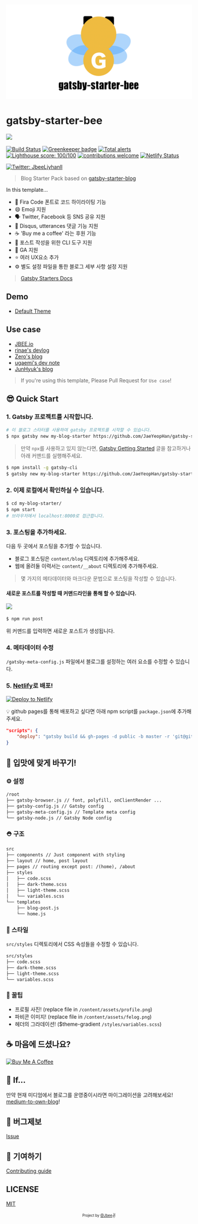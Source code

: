 <div align="center">

![](./assets/gatsby-starter-bee.png)

</div>

# gatsby-starter-bee

![](./assets/screenshot-pc.png)

[![Build Status](https://travis-ci.org/JaeYeopHan/gatsby-starter-bee.svg?branch=master)](https://travis-ci.org/JaeYeopHan/gatsby-starter-bee) [![Greenkeeper badge](https://badges.greenkeeper.io/JaeYeopHan/gatsby-starter-bee.svg)](https://greenkeeper.io/)
[![Total alerts](https://img.shields.io/lgtm/alerts/g/JaeYeopHan/gatsby-starter-bee.svg?logo=lgtm&logoWidth=18)](https://lgtm.com/projects/g/JaeYeopHan/gatsby-starter-bee/alerts/)
[![Lighthouse score: 100/100](https://lighthouse-badge.appspot.com/?score=100)](https://github.com/ebidel/lighthouse-badge)
[![contributions welcome](https://img.shields.io/badge/contributions-welcome-brightgreen.svg?style=flat)](https://github.com/dwyl/esta/issues)
[![Netlify Status](https://api.netlify.com/api/v1/badges/4b1962ce-6206-4d8f-9516-63be92294198/deploy-status)](https://app.netlify.com/sites/gatsby-starter-bee/deploys)

<a href="https://twitter.com/JbeeLjyhanll">
<img alt="Twitter: JbeeLjyhanll" src="https://img.shields.io/twitter/follow/JbeeLjyhanll.svg?style=social" target="_blank" />
</a>

> Blog Starter Pack based on [gatsby-starter-blog](https://github.com/gatsbyjs/gatsby-starter-blog)

In this template...

- 💄 Fira Code 폰트로 코드 하이라이팅 기능
- 😄 Emoji 지원
- 🗣 Twitter, Facebook 등 SNS 공유 지원
- 💬 Disqus, utterances 댓글 기능 지원
- ☕ 'Buy me a coffee' 라는 후원 기능
- 🧙 포스트 작성을 위한 CLI 도구 지원
- 🤖 GA 지원
- ⭐ 여러 UX요소 추가
- ⚙ 별도 설정 파일을 통한 블로그 세부 사항 설정 지원

> [Gatsby Starters Docs](https://www.gatsbyjs.org/starters/JaeYeopHan/gatsby-starter-bee/)

## Demo

- [Default Theme](https://gatsby-starter-bee.netlify.com/)

## Use case

- [JBEE.io](https://jbee.io)
- [rinae's devlog](https://rinae.dev/)
- [Zero's blog](https://awesomezero.com/)
- [ugaemi's dev note](https://ugaemi.github.io)
- [JunHyuk's blog](https://jhlym.github.io)

> If you're using this template, Please Pull Request for `Use case`!

## 😎 Quick Start

### 1. Gatsby 프로젝트를 시작합니다.

```sh
# 이 블로그 스타터를 사용하여 gatsby 프로젝트를 시작할 수 있습니다.
$ npx gatsby new my-blog-starter https://github.com/JaeYeopHan/gatsby-starter-bee
```

> 만약 `npx`를 사용하고 있지 않는다면, [Gatsby Getting Started](https://www.gatsbyjs.org/docs/quick-start) 글을 참고하거나 아래 커맨드를 실행해주세요.

```sh
$ npm install -g gatsby-cli
$ gatsby new my-blog-starter https://github.com/JaeYeopHan/gatsby-starter-bee
```

### 2. 이제 로컬에서 확인하실 수 있습니다.

```sh
$ cd my-blog-starter/
$ npm start
# 브라우저에서 localhost:8000로 접근합니다.
```

### 3. 포스팅을 추가하세요.

다음 두 곳에서 포스팅을 추가할 수 있습니다.

- 블로그 포스팅은 `content/blog` 디렉토리에 추가해주세요.
- 웹에 올려둘 이력서는 `content/__about` 디렉토리에 추가해주세요.

> 몇 가지의 메타데이터와 마크다운 문법으로 포스팅을 작성할 수 있습니다.

#### 새로운 포스트를 작성할 때 커맨드라인을 통해 할 수 있습니다.

![](assets/cli-tool-example.gif)

```sh
$ npm run post
```

위 커맨드를 입력하면 새로운 포스트가 생성됩니다.

### 4. 메타데이터 수정

`/gatsby-meta-config.js` 파일에서 블로그를 설정하는 여러 요소를 수정할 수 있습니다.

### 5. [Netlify](https://netlify.com)로 배포!

[![Deploy to Netlify](https://www.netlify.com/img/deploy/button.svg)](https://app.netlify.com/start/deploy?repository=https://github.com/JaeYeopHab/gatsby-starter-bee)

:bulb: github pages를 통해 배포하고 싶다면 아래 npm script를 `package.json`에 추가해주세요.

```json
"scripts": {
    "deploy": "gatsby build && gh-pages -d public -b master -r 'git@github.com:${your github id}/${github page name}.github.io.git'"
}
```

## 🧐 입맛에 맞게 바꾸기!

### ⚙ 설정

```
/root
├── gatsby-browser.js // font, polyfill, onClientRender ...
├── gatsby-config.js // Gatsby config
├── gatsby-meta-config.js // Template meta config
└── gatsby-node.js // Gatsby Node config
```

### ⛑ 구조

```
src
├── components // Just component with styling
├── layout // home, post layout
├── pages // routing except post: /(home), /about
├── styles
│   ├── code.scss
│   ├── dark-theme.scss
│   ├── light-theme.scss
│   └── variables.scss
└── templates
    ├── blog-post.js
    └── home.js
```

### 🎨 스타일

`src/styles` 디렉토리에서 CSS 속성들을 수정할 수 있습니다.

```
src/styles
├── code.scss
├── dark-theme.scss
├── light-theme.scss
└── variables.scss
```

### 🍭 꿀팁

- 프로필 사진! (replace file in `/content/assets/profile.png`)
- 파비콘 이미지! (replace file in `/content/assets/felog.png`)
- 헤더의 그라데이션! (\$theme-gradient `/styles/variables.scss`)

## ☕ 마음에 드셨나요?

<a href="https://www.buymeacoffee.com/jbee" target="_blank"><img src="https://www.buymeacoffee.com/assets/img/custom_images/purple_img.png" alt="Buy Me A Coffee" style="height: auto !important;width: auto !important;" ></a>

## 🤔 If...

만약 현재 미디엄에서 블로그를 운영중이시라면 마이그레이션을 고려해보세요! [medium-to-own-blog](https://github.com/mathieudutour/medium-to-own-blog)!

## :bug: 버그제보

[Issue](https://github.com/JaeYeopHan/gatsby-starter-bee/issues)

## 🎁 기여하기

[Contributing guide](./CONTRIBUTING.md)

## LICENSE

[MIT](./LICENSE)

<div align="center">

<sub><sup>Project by <a href="https://github.com/JaeYeopHan">@Jbee</a></sup></sub><small>✌</small>

</div>
